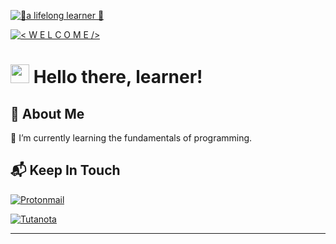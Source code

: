 <!-- Banner Section (START) -->
[![🍃a lifelong learner 🍃](https://pimp-my-readme.webapp.io/pimp-my-readme/wavy-banner?subtitle=%F0%9F%8D%83a%20lifelong%20learner%20%F0%9F%8D%83&title=M%20I%20K%20A%20E%20L%20A)](https://pimp-my-readme.webapp.io)
<!-- Banner Section (END) -->

<!-- Short Welcome (START) -->
[![< W E L C O M E />](https://pimp-my-readme.webapp.io/pimp-my-readme/sliding-text?emojis=&text=%253C%2520W%2520E%2520L%2520C%2520O%2520M%2520E%2520%252F%253E)](https://pimp-my-readme.webapp.io)
<!-- Short Welcome (END) -->

<!-- Introduction Section (START)-->
<a>
 <h1>
    <img src="https://raw.githubusercontent.com/MartinHeinz/MartinHeinz/master/wave.gif" width="30px" />
    Hello there, learner! 
</h1>
 </a>
<!-- Introduction Section (END) -->

<!-- About Me Section (START)-->
<a>
  <h2>
    👩 About Me
  </h2>

  <p>
    🌱 I’m currently learning the fundamentals of programming.
  </p>
</a>
<!-- About Me Section (END)-->

<!-- Contact Section (START)-->
<a>
  <h2>
    📬 Keep In Touch 
  </h2>
  
  <!-- Protonmail -->
  <p>
    <a href="mailto:greetingsmikaela@protonmail.com">
      <img src="https://img.shields.io/badge/ProtonMail-8B89CC?style=for-the-badge&logo=protonmail&logoColor=white" alt="Protonmail" />
    </a>
  </p>
   
  <!-- Tutanota -->
  <p>
    <a href="mailto:greetingsmika@tuta.io">
      <img src="https://img.shields.io/badge/Tutanota-840010?style=for-the-badge&logo=Tutanota&logoColor=white" alt="Tutanota" />
    </a>
  </p>
 </a>
 <!-- Contact Section (END)-->


------------------------------------
  
<!--

**mikscust/mikscust** is a ✨ _special_ ✨ repository because its `README.md` (this file) appears on your GitHub profile.

Here are some ideas to get you started:

- 🔭 I’m currently working on ...
- 🌱 I’m currently learning ...
- 👯 I’m looking to collaborate on ...
- 🤔 I’m looking for help with ...
- 💬 Ask me about ...
- 📫 How to reach me: ...
- 😄 Pronouns: ...
- ⚡ Fun fact: ...

-->
